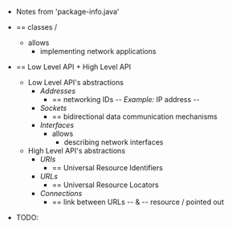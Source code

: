 * Notes from 'package-info.java'

* == classes / 
  * allows
    * implementing network applications
* == Low Level API + High Level API
  * Low Level API's abstractions
    * _Addresses_
      * == networking IDs -- _Example:_ IP address --
    * _Sockets_
      * == bidirectional data communication mechanisms
    * _Interfaces_
      * allows
        * describing network interfaces
  * High Level API's abstractions
    * _URIs_
      * == Universal Resource Identifiers
    * _URLs_
      * == Universal Resource Locators
    * _Connections_
      * == link between URLs -- & -- resource / pointed out
* TODO: